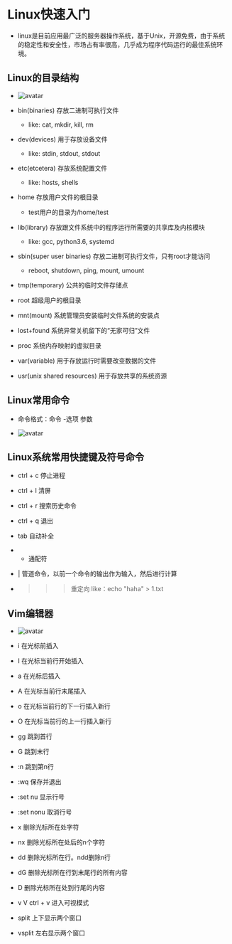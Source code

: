 # Linux快速入门

  + linux是目前应用最广泛的服务器操作系统，基于Unix，开源免费，由于系统的稳定性和安全性，市场占有率很高，几乎成为程序代码运行的最佳系统环境。
 
## Linux的目录结构
 
  + ![avatar](./resources/directory_structure_of_linux.png)

  + bin(binaries) 存放二进制可执行文件
  
    - like: cat, mkdir, kill, rm
  
  + dev(devices) 用于存放设备文件
 
    - like: stdin, stdout, stdout
  
  + etc(etcetera) 存放系统配置文件
 
    - like: hosts, shells
  
  + home 存放用户文件的根目录
 
    - test用户的目录为/home/test
  
  + lib(library) 存放跟文件系统中的程序运行所需要的共享库及内核模块
 
    - like: gcc, python3.6, systemd
  
  + sbin(super user binaries) 存放二进制可执行文件，只有root才能访问
 
    - reboot, shutdown, ping, mount, umount
  
  + tmp(temporary) 公共的临时文件存储点
 
  + root 超级用户的根目录
 
  + mnt(mount) 系统管理员安装临时文件系统的安装点
 
  + lost+found 系统异常关机留下的“无家可归”文件
 
  + proc 系统内存映射的虚拟目录
 
  + var(variable) 用于存放运行时需要改变数据的文件
 
  + usr(unix shared resources) 用于存放共享的系统资源
 
## Linux常用命令

  + 命令格式：命令 -选项 参数
 
  + ![avatar](./resources/linux_common_commands.png)
 
## Linux系统常用快捷键及符号命令

  + ctrl \+ c 停止进程
 
  + ctrl \+ l 清屏
 
  + ctrl \+ r 搜索历史命令
 
  + ctrl \+ q 退出
 
  + tab 自动补全
 
  + * 通配符
 
  + | 管道命令，以前一个命令的输出作为输入，然后进行计算
 
  + > >> 重定向 like：echo "haha" > 1.txt
 
## Vim编辑器

  + ![avatar](./resources/vim_editor_mode.png)
 
  + i 在光标前插入
 
  + I 在光标当前行开始插入
 
  + a 在光标后插入
 
  + A 在光标当前行末尾插入
 
  + o 在光标当前行的下一行插入新行
 
  + O 在光标当前行的上一行插入新行
 
  + gg 跳到首行
 
  + G 跳到末行
 
  + :n 跳到第n行
 
  + :wq 保存并退出
 
  + :set nu 显示行号
 
  + :set nonu 取消行号
 
  + x 删除光标所在处字符
 
  + nx 删除光标所在处后的n个字符
 
  + dd 删除光标所在行。ndd删除n行
 
  + dG 删除光标所在行到末尾行的所有内容
 
  + D 删除光标所在处到行尾的内容
 
  + v V ctrl \+ v 进入可视模式
  
  + split 上下显示两个窗口
  
  + vsplit 左右显示两个窗口